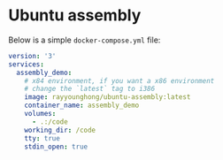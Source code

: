 # Ubuntu assembly

Below is a simple `docker-compose.yml` file:

```yml
version: '3'
services:
  assembly_demo:
    # x84 environment, if you want a x86 environment
    # change the `latest` tag to i386
    image: rayyounghong/ubuntu-assembly:latest
    container_name: assembly_demo
    volumes:
      - .:/code
    working_dir: /code
    tty: true
    stdin_open: true
```
